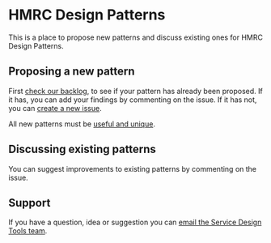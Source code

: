 # HMRC Design Patterns

This is a place to propose new patterns and discuss existing ones for HMRC Design Patterns.

## Proposing a new pattern

First [check our backlog](https://github.com/hmrc/design-patterns/issues), to see if your pattern has already been proposed. If it has, you can add your findings by commenting on the issue. If it has not, you can [create a new issue](https://github.com/hmrc/design-patterns/issues/new).

All new patterns must be [useful and unique](https://design-system.service.gov.uk/community/contribution-criteria/#new-proposals).

## Discussing existing patterns

You can suggest improvements to existing patterns by commenting on the issue.

## Support

If you have a question, idea or suggestion you can [email the Service Design Tools team](hmrc-service-design-tools-g@digital.hmrc.gov.uk).
 



